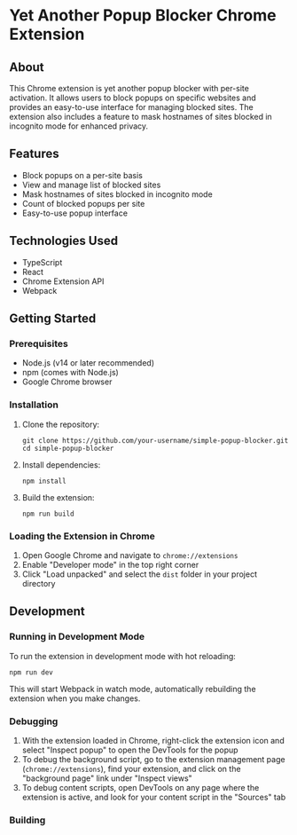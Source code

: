 # Yet Another Popup Blocker Chrome Extension

## About

This Chrome extension is yet another popup blocker with per-site activation. It allows users to block popups on specific websites and provides an easy-to-use interface for managing blocked sites. The extension also includes a feature to mask hostnames of sites blocked in incognito mode for enhanced privacy.

## Features

- Block popups on a per-site basis
- View and manage list of blocked sites
- Mask hostnames of sites blocked in incognito mode
- Count of blocked popups per site
- Easy-to-use popup interface

## Technologies Used

- TypeScript
- React
- Chrome Extension API
- Webpack

## Getting Started

### Prerequisites

- Node.js (v14 or later recommended)
- npm (comes with Node.js)
- Google Chrome browser

### Installation

1. Clone the repository:
   ```
   git clone https://github.com/your-username/simple-popup-blocker.git
   cd simple-popup-blocker
   ```

2. Install dependencies:
   ```
   npm install
   ```

3. Build the extension:
   ```
   npm run build
   ```

### Loading the Extension in Chrome

1. Open Google Chrome and navigate to `chrome://extensions`
2. Enable "Developer mode" in the top right corner
3. Click "Load unpacked" and select the `dist` folder in your project directory

## Development

### Running in Development Mode

To run the extension in development mode with hot reloading:

```
npm run dev
```

This will start Webpack in watch mode, automatically rebuilding the extension when you make changes.

### Debugging

1. With the extension loaded in Chrome, right-click the extension icon and select "Inspect popup" to open the DevTools for the popup
2. To debug the background script, go to the extension management page (`chrome://extensions`), find your extension, and click on the "background page" link under "Inspect views"
3. To debug content scripts, open DevTools on any page where the extension is active, and look for your content script in the "Sources" tab

### Building